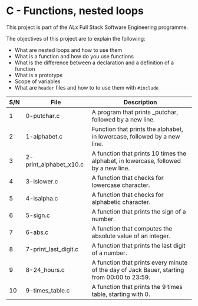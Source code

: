 # C - Functions, nested loops

This project is part of the ALx Full Stack Software Engineering programme.

The objectives of this project are to explain the following:

- What are nested loops and how to use them
- What is a function and how do you use functions
- What is the difference between a declaration and a definition of a function
- What is a prototype
- Scope of variables
- What are `header` files and how to to use them with `#include`

| S/N | File | Description |
|-----| ---------- | ------------------ |
| 1 | 0-putchar.c | A program that prints _putchar, followed by a new line. |
| 2 | 1-alphabet.c | Function that prints the alphabet, in lowercase, followed by a new line. |
| 3 | 2-print_alphabet_x10.c | A function that prints 10 times the alphabet, in lowercase, followed by a new line. |
| 4 | 3-islower.c | A function that checks for lowercase character. |
| 5 | 4-isalpha.c | A function that checks for alphabetic character.|
| 6 | 5-sign.c | A function that prints the sign of a number. |
| 7 | 6-abs.c | A function that computes the absolute value of an integer. |
| 8 | 7-print_last_digit.c | A function that prints the last digit of a number. |
| 9 | 8-24_hours.c | A function that prints every minute of the day of Jack Bauer, starting from 00:00 to 23:59. |
| 10 | 9-times_table.c | A function that prints the 9 times table, starting with 0. |
